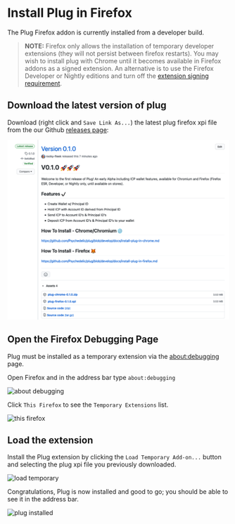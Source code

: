 # Install Plug in Firefox

The Plug Firefox addon is currently installed from a developer build.

> **NOTE:** Firefox only allows the installation of temporary developer extensions (they will not persist between firefox restarts). You may wish to install plug with Chrome until it becomes available in Firefox addons as a signed extension. An alternative is to use the Firefox Developer or Nightly editions and turn off the [extension signing requirement](http://mzl.la/1J7Lcsp).

## Download the latest version of plug 

Download (right click and `Save Link As...`) the latest plug firefox xpi file from the our Github [releases page](https://github.com/Psychedelic/plug/releases):

![GitHub releases page]('./../images/github_releases_page.png)

## Open the Firefox Debugging Page

Plug must be installed as a temporary extension via the [about:debugging](about:debugging#/runtime/this-firefox) page.

Open Firefox and in the address bar type `about:debugging`

![about debugging]('./../images/about_debugging.png)

Click `This Firefox` to see the `Temporary Extensions` list.

![this firefox]('./../images/this_firefox.png)

## Load the extension

Install the Plug extension by clicking the `Load Temporary Add-on...` button and selecting the plug xpi file you previously downloaded.

![load temporary]('./../images/load_temporary.png)

Congratulations, Plug is now installed and good to go; you should be able to see it in the address bar.

![plug installed]('./../images/plug_installed.png)

